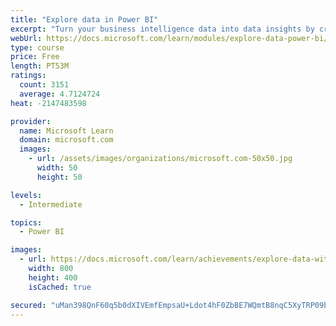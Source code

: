```yaml
---
title: "Explore data in Power BI"
excerpt: "Turn your business intelligence data into data insights by creating and configuring Power BI dashboards."
webUrl: https://docs.microsoft.com/learn/modules/explore-data-power-bi/
type: course
price: Free
length: PT53M
ratings:
  count: 3151
  average: 4.7124724
heat: -2147483598

provider:
  name: Microsoft Learn
  domain: microsoft.com
  images:
    - url: /assets/images/organizations/microsoft.com-50x50.jpg
      width: 50
      height: 50

levels:
  - Intermediate

topics:
  - Power BI

images:
  - url: https://docs.microsoft.com/learn/achievements/explore-data-with-power-bi-desktop-social.png
    width: 800
    height: 400
    isCached: true

secured: "uMan398QnF60q5b0dXIVEmfEmpsaU+Ldot4hF0ZbBE7WQmtB8nqC5XyTRP09bKAQMidP7vzzMbxYFbEsj/LZhMCtmNwrGh1RT/7tjTEVMeVxexLAmLYWt1c4Pm4suGRxnmIjAPGFecaIjGpmOA4gLEBzq9NYc4tPH00hxTxcE0DzxfxBblzc7IbQPtySv2UM5BgiLaGhTA70HXuGlZP1P3YlZibpcGj+zjgGJwXci2f2U+dD8F/t7a7XF7MG6BV/MXDu01YKdRkrM4UmYKPmIWX3ivVyFl92iSaTIIEX9xwX1wqk1Lbtqtk8quP+GBIksDfdtcraStXvaXD/XsrC+TUl1PmC4NAXQXGEDtbne4OTu3wnj5YmMbYfrYiebwaEpDBQPblZMy3DSsFed5jfH7m2ClYSurnDWJ86ApA8cSs=;JDhkBhpd1XSqFQVp+jGcVw=="
---
```


